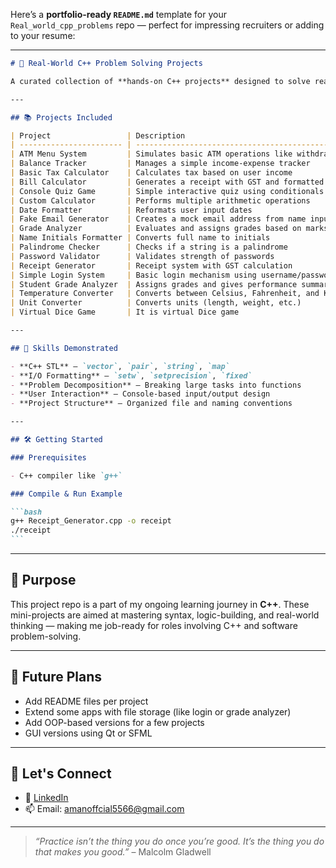 Here’s a **portfolio-ready `README.md`** template for your `Real_world_cpp_problems` repo — perfect for impressing recruiters or adding to your resume:

---

````markdown
# 🚀 Real-World C++ Problem Solving Projects

A curated collection of **hands-on C++ projects** designed to solve real-world tasks. This repository showcases my growing expertise in **problem-solving**, **C++ STL**, and **console-based application design**.

---

## 📚 Projects Included

| Project                 | Description                                                  |
| ----------------------- | ------------------------------------------------------------ |
| ATM Menu System         | Simulates basic ATM operations like withdraw & check balance |
| Balance Tracker         | Manages a simple income-expense tracker                      |
| Basic Tax Calculator    | Calculates tax based on user income                          |
| Bill Calculator         | Generates a receipt with GST and formatted output            |
| Console Quiz Game       | Simple interactive quiz using conditionals                   |
| Custom Calculator       | Performs multiple arithmetic operations                      |
| Date Formatter          | Reformats user input dates                                   |
| Fake Email Generator    | Creates a mock email address from name input                 |
| Grade Analyzer          | Evaluates and assigns grades based on marks                  |
| Name Initials Formatter | Converts full name to initials                               |
| Palindrome Checker      | Checks if a string is a palindrome                           |
| Password Validator      | Validates strength of passwords                              |
| Receipt Generator       | Receipt system with GST calculation                          |
| Simple Login System     | Basic login mechanism using username/password                |
| Student Grade Analyzer  | Assigns grades and gives performance summary                 |
| Temperature Converter   | Converts between Celsius, Fahrenheit, and Kelvin             |
| Unit Converter          | Converts units (length, weight, etc.)                        |
| Virtual Dice Game       | It is virtual Dice game                                      |

---

## 🧠 Skills Demonstrated

- **C++ STL** – `vector`, `pair`, `string`, `map`
- **I/O Formatting** – `setw`, `setprecision`, `fixed`
- **Problem Decomposition** – Breaking large tasks into functions
- **User Interaction** – Console-based input/output design
- **Project Structure** – Organized file and naming conventions

---

## 🛠️ Getting Started

### Prerequisites

- C++ compiler like `g++`

### Compile & Run Example

```bash
g++ Receipt_Generator.cpp -o receipt
./receipt
```
````

---

## 🎯 Purpose

This project repo is a part of my ongoing learning journey in **C++**. These mini-projects are aimed at mastering syntax, logic-building, and real-world thinking — making me job-ready for roles involving C++ and software problem-solving.

---

## 🌱 Future Plans

- Add README files per project
- Extend some apps with file storage (like login or grade analyzer)
- Add OOP-based versions for a few projects
- GUI versions using Qt or SFML

---

## 🤝 Let's Connect

- 💼 [LinkedIn](https://www.linkedin.com/in/aman-updates/)
- 📫 Email: amanoffcial5566@gmail.com

---

> _“Practice isn’t the thing you do once you’re good. It’s the thing you do that makes you good.”_ – Malcolm Gladwell
